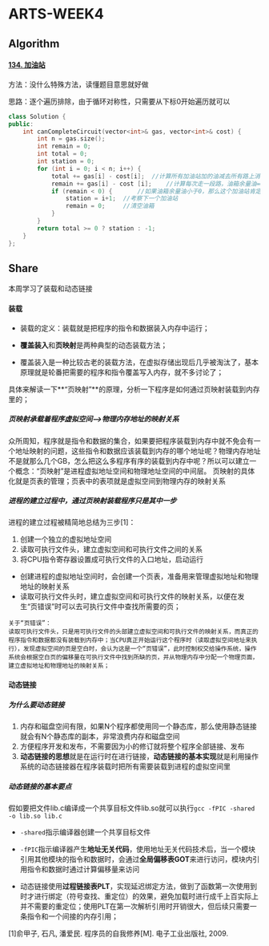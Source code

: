 # ARTS-WEEK4

## Algorithm 

#### [134. 加油站](https://leetcode-cn.com/problems/gas-station/)

方法：没什么特殊方法，读懂题目意思就好做

思路：逐个遍历排除，由于循环对称性，只需要从下标0开始遍历就可以

```cpp
class Solution {
public:
    int canCompleteCircuit(vector<int>& gas, vector<int>& cost) {
        int n = gas.size();
        int remain = 0;
        int total = 0;
        int station = 0;
        for (int i = 0; i < n; i++) {
            total += gas[i] - cost[i];	//计算所有加油站加的油减去所有路上消耗的油，用来判断是否返回-1；
            remain += gas[i] - cost [i];	//计算每次走一段路，油箱余量油==加的油减去消耗的油
            if (remain < 0) {		//如果油箱余量油小于0，那么这个加油站肯定不是起点
                station = i+1;	//考察下一个加油站
                remain = 0;     //清空油箱
            }
        }
        return total >= 0 ? station : -1;
    }
};
```


## Share

本周学习了装载和动态链接

#### 装载
* 装载的定义：装载就是把程序的指令和数据装入内存中运行；

* **覆盖装入**和**页映射**是两种典型的动态装载方法；

* 覆盖装入是一种比较古老的装载方法，在虚拟存储出现后几乎被淘汰了，基本原理就是轮番把需要的程序和指令覆盖写入内存，就不多讨论了；

具体来解读一下**“页映射”**的原理，分析一下程序是如何通过页映射装载到内存里的；

##### 页映射承载着程序虚拟空间-->物理内存地址的映射关系
众所周知，程序就是指令和数据的集合，如果要把程序装载到内存中就不免会有一个地址映射的问题，这些指令和数据应该装载到内存的哪个地址呢？物理内存地址不是就那么几个GB，怎么把这么多程序有序的装载到内存中呢？所以可以建立一个概念：“页映射”是进程虚拟地址空间和物理地址空间的中间层。
页映射的具体化就是页表的管理；页表中的表项就是虚拟空间到物理内存的映射关系

##### 进程的建立过程中，通过页映射装载程序只是其中一步
进程的建立过程被精简地总结为三步[1]：
1. 创建一个独立的虚拟地址空间
2. 读取可执行文件头，建立虚拟空间和可执行文件之间的关系
3. 将CPU指令寄存器设置成可执行文件的入口地址，启动运行

* 创建进程的虚拟地址空间时，会创建一个页表，准备用来管理虚拟地址和物理地址的映射关系
* 读取可执行文件头时，建立虚拟空间和可执行文件的映射关系，以便在发生“页错误”时可以去可执行文件中查找所需要的页；
```
关于“页错误”：
读取可执行文件头，只是用可执行文件的头部建立虚拟空间和可执行文件的映射关系，而真正的程序指令和数据都没有装载到内存中；当CPU真正开始运行这个程序时（读取虚拟空间地址来执行），发现虚拟空间的页是空白时，会认为这是一个“页错误”，此时控制权交给操作系统，操作系统会根据空白页的偏移量在可执行文件中找到所缺的页，并从物理内存中分配一个物理页面，建立虚拟地址和物理地址的映射关系；
```
#### 动态链接
##### 为什么要动态链接
1. 内存和磁盘空间有限，如果N个程序都使用同一个静态库，那么使用静态链接就会有N个静态库的副本，非常浪费内存和磁盘空间
2. 方便程序开发和发布，不需要因为小的修订就将整个程序全部链接、发布
3. **动态链接的思想**就是在运行时在进行链接，**动态链接的基本实现**就是利用操作系统的动态链接器在程序装载时把所有需要装载到进程的虚拟空间里

##### 动态链接的基本要点
假如要把文件lib.c编译成一个共享目标文件lib.so就可以执行`gcc -fPIC -shared -o lib.so lib.c`
* `-shared`指示编译器创建一个共享目标文件

* `-fPIC`指示编译器产生**地址无关代码**，使用地址无关代码技术后，当一个模块引用其他模块的指令和数据时，会通过**全局偏移表GOT**来进行访问，模块内引用指令和数据时通过计算偏移量来访问

* 动态链接使用**过程链接表PLT**，实现延迟绑定方法，做到了函数第一次使用到时才进行绑定（符号查找、重定位）的效果，避免加载时进行成千上百实际上并不需要的重定位；使用PLT在第一次解析引用时开销很大，但后续只需要一条指令和一个间接的内存引用；

  

[1]俞甲子, 石凡, 潘爱民. 程序员的自我修养[M]. 电子工业出版社, 2009.

